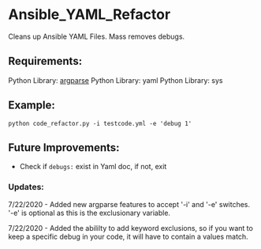 # Ansible_YAML_Refactor
Cleans up Ansible YAML Files. Mass removes debugs.
## Requirements:
Python Library: [argparse](https://pypi.org/project/argparse/) 
Python Library: yaml
Python Library: sys

## Example:

`python code_refactor.py -i testcode.yml -e 'debug 1'
`
## Future Improvements:
- Check if `debugs:` exist in Yaml doc, if not, exit

### Updates:
7/22/2020 - Added new argparse features to accept '-i' and '-e' switches. '-e' is optional as this is the exclusionary variable.

7/22/2020 - Added the abililty to add keyword exclusions, so if you want to keep a specific debug in your code, it will have to contain a values match.
